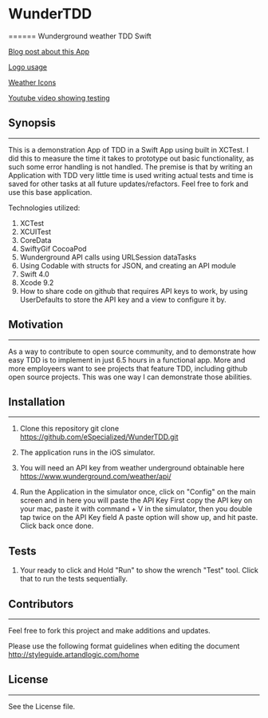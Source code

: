 # WunderTDD
======
Wunderground weather TDD Swift

[Blog post about this App](http://www.blog.willandnora.com/2018/01/24/ios-wunderground-weather-test-driven-design-with-swift-4-and-xctest/)

[Logo usage](https://www.wunderground.com/weather/api/d/docs?d=resources/logo-usage-guide)

[Weather Icons](https://www.wunderground.com/weather/api/d/docs?d=resources/icon-sets)

[Youtube video showing testing](https://youtu.be/gBEju-zPcjE)

## Synopsis
------
This is a demonstration App of TDD in a Swift App using built in XCTest.
I did this to measure the time it takes to prototype out basic functionality, as such some error handling is not handled.
The premise is that by writing an Application with TDD very little time is used writing actual tests and time is saved for other tasks at all future updates/refactors.
Feel free to fork and use this base application.

Technologies utilized:
1. XCTest
2. XCUITest
3. CoreData
4. SwiftyGif CocoaPod
5. Wunderground API calls using URLSession dataTasks
6. Using Codable with structs for JSON, and creating an API module
7. Swift 4.0
8. Xcode 9.2
9. How to share code on github that requires API keys to work, by using UserDefaults to store the API key and a view to configure it by.

## Motivation
------
As a way to contribute to open source community, and to demonstrate how easy TDD is to implement in just 6.5 hours in a functional app.
More and more employeers want to see projects that feature TDD, including github open source projects. This was one way I can demonstrate those abilities.

## Installation
------
1. Clone this repository
    git clone https://github.com/eSpecialized/WunderTDD.git
    
2. The application runs in the iOS simulator.

3. You will need an API key from weather underground obtainable here <https://www.wunderground.com/weather/api/>

4. Run the Application in the simulator once, click on "Config" on the main screen and in here you will paste the API Key
   First copy the API key on your mac, paste it with command + V in the simulator, then you double tap twice on the API Key field
   A paste option will show up, and hit paste.
   Click back once done.

## Tests

1. Your ready to click and Hold "Run" to show the wrench "Test" tool. Click that to run the tests sequentially.

## Contributors
------
Feel free to fork this project and make additions and updates.

Please use the following format guidelines when editing the document <http://styleguide.artandlogic.com/home>

## License
------
  See the License file.
  


